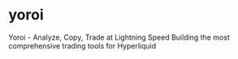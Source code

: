 # yoroi
Yoroi - Analyze, Copy, Trade at Lightning Speed Building the most comprehensive trading tools for Hyperliquid
